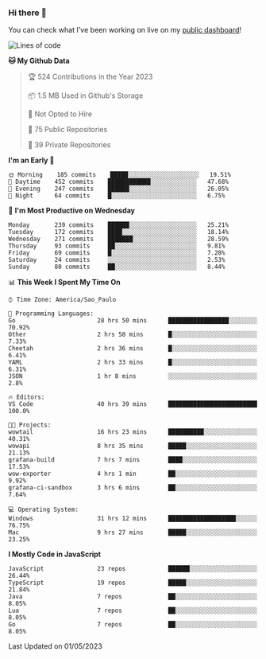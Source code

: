 ### Hi there 👋

<!--
**guicaulada/guicaulada** is a ✨ _special_ ✨ repository because its `README.md` (this file) appears on your GitHub profile.

Here are some ideas to get you started:

- 🔭 I’m currently working on ...
- 🌱 I’m currently learning ...
- 👯 I’m looking to collaborate on ...
- 🤔 I’m looking for help with ...
- 💬 Ask me about ...
- 📫 How to reach me: ...
- 😄 Pronouns: ...
- ⚡ Fun fact: ...
-->

You can check what I've been working on live on my [public dashboard](https://guicaulada.grafana.net/public-dashboards/7b7f644500ec4e6cb5d7a4e7b5ed0dab)!

<!--START_SECTION:waka-->
![Lines of code](https://img.shields.io/badge/From%20Hello%20World%20I%27ve%20Written-11.0%20million%20lines%20of%20code-blue)

**🐱 My Github Data** 

> 🏆 524 Contributions in the Year 2023
 > 
> 📦 1.5 MB Used in Github's Storage 
 > 
> 🚫 Not Opted to Hire
 > 
> 📜 75 Public Repositories 
 > 
> 🔑 39 Private Repositories  
 > 
**I'm an Early 🐤** 

```text
🌞 Morning    185 commits    █████░░░░░░░░░░░░░░░░░░░░   19.51% 
🌆 Daytime    452 commits    ████████████░░░░░░░░░░░░░   47.68% 
🌃 Evening    247 commits    ██████░░░░░░░░░░░░░░░░░░░   26.05% 
🌙 Night      64 commits     █░░░░░░░░░░░░░░░░░░░░░░░░   6.75%

```
📅 **I'm Most Productive on Wednesday** 

```text
Monday       239 commits    ██████░░░░░░░░░░░░░░░░░░░   25.21% 
Tuesday      172 commits    ████░░░░░░░░░░░░░░░░░░░░░   18.14% 
Wednesday    271 commits    ███████░░░░░░░░░░░░░░░░░░   28.59% 
Thursday     93 commits     ██░░░░░░░░░░░░░░░░░░░░░░░   9.81% 
Friday       69 commits     █░░░░░░░░░░░░░░░░░░░░░░░░   7.28% 
Saturday     24 commits     ░░░░░░░░░░░░░░░░░░░░░░░░░   2.53% 
Sunday       80 commits     ██░░░░░░░░░░░░░░░░░░░░░░░   8.44%

```


📊 **This Week I Spent My Time On** 

```text
⌚︎ Time Zone: America/Sao_Paulo

💬 Programming Languages: 
Go                       28 hrs 50 mins      █████████████████░░░░░░░░   70.92% 
Other                    2 hrs 58 mins       █░░░░░░░░░░░░░░░░░░░░░░░░   7.33% 
Cheetah                  2 hrs 36 mins       █░░░░░░░░░░░░░░░░░░░░░░░░   6.41% 
YAML                     2 hrs 33 mins       █░░░░░░░░░░░░░░░░░░░░░░░░   6.31% 
JSON                     1 hr 8 mins         ░░░░░░░░░░░░░░░░░░░░░░░░░   2.8%

🔥 Editors: 
VS Code                  40 hrs 39 mins      █████████████████████████   100.0%

🐱‍💻 Projects: 
wowtail                  16 hrs 23 mins      ██████████░░░░░░░░░░░░░░░   40.31% 
wowapi                   8 hrs 35 mins       █████░░░░░░░░░░░░░░░░░░░░   21.13% 
grafana-build            7 hrs 7 mins        ████░░░░░░░░░░░░░░░░░░░░░   17.53% 
wow-exporter             4 hrs 1 min         ██░░░░░░░░░░░░░░░░░░░░░░░   9.92% 
grafana-ci-sandbox       3 hrs 6 mins        ██░░░░░░░░░░░░░░░░░░░░░░░   7.64%

💻 Operating System: 
Windows                  31 hrs 12 mins      ███████████████████░░░░░░   76.75% 
Mac                      9 hrs 27 mins       █████░░░░░░░░░░░░░░░░░░░░   23.25%

```

**I Mostly Code in JavaScript** 

```text
JavaScript               23 repos            ██████░░░░░░░░░░░░░░░░░░░   26.44% 
TypeScript               19 repos            █████░░░░░░░░░░░░░░░░░░░░   21.84% 
Java                     7 repos             ██░░░░░░░░░░░░░░░░░░░░░░░   8.05% 
Lua                      7 repos             ██░░░░░░░░░░░░░░░░░░░░░░░   8.05% 
Go                       7 repos             ██░░░░░░░░░░░░░░░░░░░░░░░   8.05%

```



 Last Updated on 01/05/2023
<!--END_SECTION:waka-->
